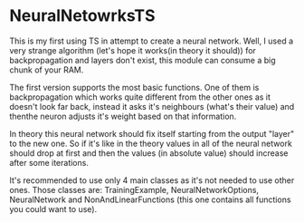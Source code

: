 # NeuralNetowrksTS
This is my first using TS in attempt to create a neural network. Well, I used a very strange 
algorithm (let's hope it works(in theory it should)) for backpropagation and layers don't exist, 
this module can consume a big chunk of your RAM.

The first version supports the most basic functions. One of them is backpropagation 
which works quite different from the other ones as it doesn't look far back, instead 
it asks it's neighbours (what's their value) and thenthe neuron adjusts it's weight 
based on that information. 

In theory this neural network should fix itself starting from the output "layer" to the new one.
So if it's like in the theory values in all of the neural network should drop at first and then 
the values (in absolute value) should increase after some iterations.

It's recommended to use only 4 main classes as it's not needed to use other ones.
Those classes are: TrainingExample, NeuralNetworkOptions, NeuralNetwork and 
NonAndLinearFunctions (this one contains all functions you could want to use).





